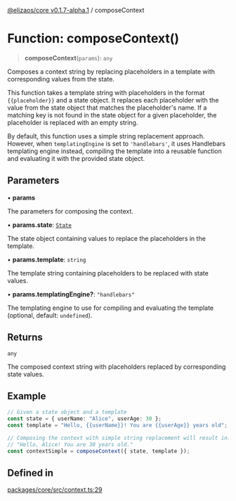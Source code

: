 [@elizaos/core v0.1.7-alpha.1](../) / composeContext

# Function: composeContext()

> **composeContext**(`params`): `any`

Composes a context string by replacing placeholders in a template with corresponding values from the state.

This function takes a template string with placeholders in the format `{{placeholder}}` and a state object.
It replaces each placeholder with the value from the state object that matches the placeholder's name.
If a matching key is not found in the state object for a given placeholder, the placeholder is replaced with an empty string.

By default, this function uses a simple string replacement approach. However, when `templatingEngine` is set to `'handlebars'`, it uses Handlebars templating engine instead, compiling the template into a reusable function and evaluating it with the provided state object.

## Parameters

• **params**

The parameters for composing the context.

• **params.state**: [`State`](../interfaces/State.md)

The state object containing values to replace the placeholders in the template.

• **params.template**: `string`

The template string containing placeholders to be replaced with state values.

• **params.templatingEngine?**: `"handlebars"`

The templating engine to use for compiling and evaluating the template (optional, default: `undefined`).

## Returns

`any`

The composed context string with placeholders replaced by corresponding state values.

## Example

```ts
// Given a state object and a template
const state = { userName: "Alice", userAge: 30 };
const template = "Hello, {{userName}}! You are {{userAge}} years old";

// Composing the context with simple string replacement will result in:
// "Hello, Alice! You are 30 years old."
const contextSimple = composeContext({ state, template });
```

## Defined in

[packages/core/src/context.ts:29](https://github.com/elizaOS/eliza/blob/main/packages/core/src/context.ts#L29)
